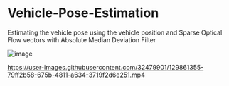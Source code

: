 # Vehicle-Pose-Estimation
Estimating the vehicle pose using the vehicle position and Sparse Optical Flow vectors with Absolute Median Deviation Filter

![image](https://user-images.githubusercontent.com/32479901/129861470-39fcf532-6b53-4da2-975c-fb9432149cbd.png)


https://user-images.githubusercontent.com/32479901/129861355-79ff2b58-675b-4811-a634-3719f2d6e251.mp4


